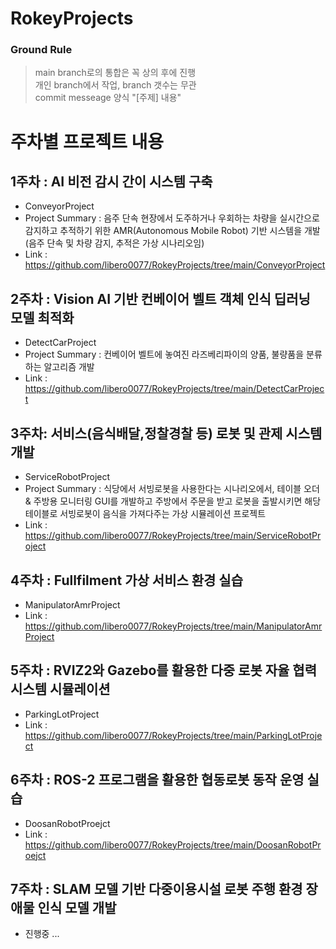 # RokeyProjects
### Ground Rule
> main branch로의 통합은 꼭 상의 후에 진행  
> 개인 branch에서 작업, branch 갯수는 무관  
> commit messeage 양식 "[주제] 내용"  

# 주차별 프로젝트 내용
## 1주차 : AI 비전 감시 간이 시스템 구축
  - ConveyorProject
  - Project Summary : 음주 단속 현장에서 도주하거나 우회하는 차량을 실시간으로 감지하고 추적하기 위한 AMR(Autonomous Mobile Robot) 기반 시스템을 개발 (음주 단속 및 차량 감지, 추적은 가상 시나리오임)
  - Link : https://github.com/libero0077/RokeyProjects/tree/main/ConveyorProject
## 2주차 : Vision AI 기반 컨베이어 벨트 객체 인식 딥러닝 모델 최적화
  - DetectCarProject
  - Project Summary : 컨베이어 벨트에 놓여진 라즈베리파이의 양품, 불량품을 분류하는 알고리즘 개발
  - Link : https://github.com/libero0077/RokeyProjects/tree/main/DetectCarProject
## 3주차: 서비스(음식배달,정찰경찰 등) 로봇 및 관제 시스템 개발
  - ServiceRobotProject
  - Project Summary : 식당에서 서빙로봇을 사용한다는 시나리오에서, 테이블 오더 & 주방용 모니터링 GUI를 개발하고 주방에서 주문을 받고 로봇을 출발시키면 해당 테이블로 서빙로봇이 음식을 가져다주는 가상 시뮬레이션 프로젝트
  - Link : https://github.com/libero0077/RokeyProjects/tree/main/ServiceRobotProject
## 4주차 : Fullfilment 가상 서비스 환경 실습
  - ManipulatorAmrProject
  - Link : https://github.com/libero0077/RokeyProjects/tree/main/ManipulatorAmrProject
## 5주차 : RVIZ2와 Gazebo를 활용한 다중 로봇 자율 협력 시스템 시뮬레이션
  - ParkingLotProject
  - Link : https://github.com/libero0077/RokeyProjects/tree/main/ParkingLotProject
## 6주차 : ROS-2 프로그램을 활용한 협동로봇 동작 운영 실습
  - DoosanRobotProejct
  - Link : https://github.com/libero0077/RokeyProjects/tree/main/DoosanRobotProejct
## 7주차 : SLAM 모델 기반 다중이용시설 로봇 주행 환경 장애물 인식 모델 개발
  - 진행중 ...
